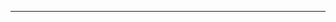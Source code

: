<!--
CO_OP_TRANSLATOR_METADATA:
{
  "original_hash": "685f55cb07de19b52a30ce6e8b6d889e",
  "translation_date": "2025-08-28T21:16:30+00:00",
  "source_file": "03-CoreGenerativeAITechniques/README.md",
  "language_code": "sk"
}
-->


---

